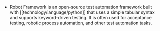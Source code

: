 - Robot Framework is an open-source test automation framework  built with [[technology/language/python]] 
   that uses a simple tabular syntax and supports keyword-driven testing. It is often used for acceptance testing, robotic process automation, and other test automation tasks.